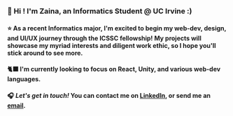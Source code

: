 ### 🏡 Hi ! I'm Zaina, an Informatics Student @ UC Irvine :)

#### ⭐ As a recent Informatics major, I'm excited to begin my web-dev, design, and UI/UX journey through the ICSSC fellowship! My projects will showcase my myriad interests and diligent work ethic, so I hope you'll stick around to see more. 

#### 🐈‍⬛ I'm currently looking to focus on React, Unity, and various web-dev languages.

#### 🎧 ***Let's get in touch!*** You can contact me on [LinkedIn](https://www.linkedin.com/in/zazim/), or send me an [email](mailto:zazim@uci.edu?cc=&bcc=&subject=Contact&body=).
